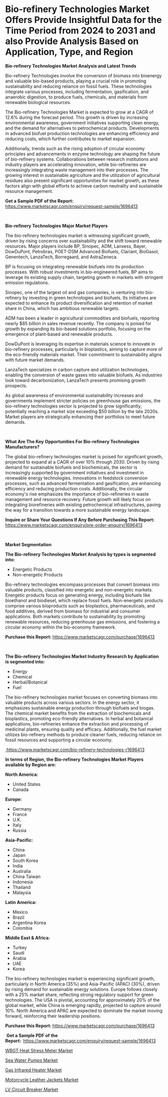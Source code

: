 <p><h1>Bio-refinery Technologies Market Offers Provide Insightful Data for the Time Period from 2024 to 2031 and also Provide Analysis Based on Application, Type, and Region</h1></p><p><strong>Bio-refinery Technologies Market Analysis and Latest Trends</strong></p>
<p><p>Bio-refinery Technologies involve the conversion of biomass into bioenergy and valuable bio-based products, playing a crucial role in promoting sustainability and reducing reliance on fossil fuels. These technologies integrate various processes, including fermentation, gasification, and anaerobic digestion, to produce fuels, chemicals, and materials from renewable biological resources.</p><p>The Bio-refinery Technologies Market is expected to grow at a CAGR of 12.6% during the forecast period. This growth is driven by increasing environmental awareness, government initiatives supporting clean energy, and the demand for alternatives to petrochemical products. Developments in advanced biofuel production technologies are enhancing efficiency and reducing costs, which further contributes to market expansion.</p><p>Additionally, trends such as the rising adoption of circular economy principles and advancements in enzyme technology are shaping the future of bio-refinery systems. Collaborations between research institutions and industry players are accelerating innovation, while bio-refineries are increasingly integrating waste management into their processes. The growing interest in sustainable agriculture and the utilization of agricultural residues also present significant opportunities for market growth, as these factors align with global efforts to achieve carbon neutrality and sustainable resource management.</p></p>
<p><strong>Get a Sample PDF of the Report:&nbsp;</strong> <a href="https://www.marketscagr.com/enquiry/request-sample/1696413?utm_campaign=1573&utm_medium=2&utm_source=Github&utm_content=ia&utm_term=20102024&utm_id=bio-refinery-technologies">https://www.marketscagr.com/enquiry/request-sample/1696413</a></p>
<p>&nbsp;</p>
<p><strong>Bio-refinery Technologies Major Market Players</strong></p>
<p><p>The bio-refinery technologies market is witnessing significant growth, driven by rising concerns over sustainability and the shift toward renewable resources. Major players include BP, Sinopec, ADM, Lanxess, Bayer, DowDuPont, Petrobras, POET-DSM Advanced Biofuels, Clariant, BioGasol, Genentech, LanzaTech, Borregaard, and AstraZeneca.</p><p>BP is focusing on integrating renewable biofuels into its production processes. With robust investments in bio-engineered fuels, BP aims to leverage its existing supply chain, targeting growth in markets with stringent emission regulations.</p><p>Sinopec, one of the largest oil and gas companies, is venturing into bio-refinery by investing in green technologies and biofuels. Its initiatives are expected to enhance its product diversification and retention of market share in China, which has ambitious renewable targets.</p><p>ADM has been a leader in agricultural commodities and biofuels, reporting nearly $85 billion in sales revenue recently. The company is poised for growth by expanding its bio-based solutions portfolio, focusing on the emergence of plant-based and renewable products.</p><p>DowDuPont is leveraging its expertise in materials science to innovate in bio-refinery processes, particularly in bioplastics, aiming to capture more of the eco-friendly materials market. Their commitment to sustainability aligns with future market demands.</p><p>LanzaTech specializes in carbon capture and utilization technologies, enabling the conversion of waste gases into valuable biofuels. As industries look toward decarbonization, LanzaTech presents promising growth prospects.</p><p>As global awareness of environmental sustainability increases and governments implement stricter policies on greenhouse gas emissions, the bio-refinery technologies sector is projected to grow significantly, potentially reaching a market size exceeding $50 billion by the late 2020s. Market players are strategically enhancing their portfolios to meet future demands.</p></p>
<p>&nbsp;</p>
<p><strong>What Are The Key Opportunities For Bio-refinery Technologies Manufacturers?</strong></p>
<p><p>The global bio-refinery technologies market is poised for significant growth, projected to expand at a CAGR of over 10% through 2030. Driven by rising demand for sustainable biofuels and biochemicals, the sector is increasingly supported by government initiatives and investment in renewable energy technologies. Innovations in feedstock conversion processes, such as advanced fermentation and gasification, are enhancing efficiency and reducing production costs. Additionally, the circular economy's rise emphasizes the importance of bio-refineries in waste management and resource recovery. Future growth will likely focus on integrating biorefineries with existing petrochemical infrastructures, paving the way for a transition towards a more sustainable energy landscape.</p></p>
<p><strong>Inquire or Share Your Questions If Any Before Purchasing This Report:</strong> <a href="https://www.marketscagr.com/enquiry/pre-order-enquiry/1696413?utm_campaign=1573&utm_medium=2&utm_source=Github&utm_content=ia&utm_term=20102024&utm_id=bio-refinery-technologies">https://www.marketscagr.com/enquiry/pre-order-enquiry/1696413</a></p>
<p>&nbsp;</p>
<p><strong>Market Segmentation</strong></p>
<p><strong>The Bio-refinery Technologies Market Analysis by types is segmented into:</strong></p>
<p><ul><li>Energetic Products</li><li>Non-energetic Products</li></ul></p>
<p><p>Bio-refinery technologies encompass processes that convert biomass into valuable products, classified into energetic and non-energetic markets. Energetic products focus on generating energy, including biofuels like bioethanol and biodiesel, which replace fossil fuels. Non-energetic products comprise various bioproducts such as bioplastics, pharmaceuticals, and food additives, derived from biomass for industrial and consumer applications. Both markets contribute to sustainability by promoting renewable resources, reducing greenhouse gas emissions, and fostering a circular economy within the bio-economy framework.</p></p>
<p><strong>Purchase this Report:&nbsp;</strong><a href="https://www.marketscagr.com/purchase/1696413?utm_campaign=1573&utm_medium=2&utm_source=Github&utm_content=ia&utm_term=20102024&utm_id=bio-refinery-technologies">https://www.marketscagr.com/purchase/1696413</a></p>
<p>&nbsp;</p>
<p><strong>The Bio-refinery Technologies Market Industry Research by Application is segmented into:</strong></p>
<p><ul><li>Energy</li><li>Chemical</li><li>Herbal/Botanical</li><li>Fuel</li></ul></p>
<p><p>The bio-refinery technologies market focuses on converting biomass into valuable products across various sectors. In the energy sector, it emphasizes sustainable energy production through biofuels and biogas. The chemical market benefits from the extraction of biochemicals and bioplastics, promoting eco-friendly alternatives. In herbal and botanical applications, bio-refineries enhance the extraction and processing of medicinal plants, ensuring quality and efficacy. Additionally, the fuel market utilizes bio-refinery methods to produce cleaner fuels, reducing reliance on fossil resources and supporting a circular economy.</p></p>
<p><a href="https://www.marketscagr.com/bio-refinery-technologies-r1696413?utm_campaign=1573&utm_medium=2&utm_source=Github&utm_content=ia&utm_term=20102024&utm_id=bio-refinery-technologies">&nbsp;https://www.marketscagr.com/bio-refinery-technologies-r1696413</a></p>
<p><strong>In terms of Region, the Bio-refinery Technologies Market Players available by Region are:</strong></p>
<p>
    <p> <strong> North America: </strong>
        <ul>
            <li>United States</li>
            <li>Canada</li>
        </ul>
        </p> 
    <p> <strong> Europe: </strong>
        <ul>
            <li>Germany</li>
            <li>France</li>
            <li>U.K.</li>
            <li>Italy</li>
            <li>Russia</li>
        </ul>
        </p> 
    <p> <strong> Asia-Pacific: </strong>
        <ul>
            <li>China</li>
            <li>Japan</li>
            <li>South Korea</li>
            <li>India</li>
            <li>Australia</li>
            <li>China Taiwan</li>
            <li>Indonesia</li>
            <li>Thailand</li>
            <li>Malaysia</li>
        </ul>
        </p> 
    <p> <strong> Latin America: </strong>
        <ul>
            <li>Mexico</li>
            <li>Brazil</li>
            <li>Argentina Korea</li>
            <li>Colombia</li>
        </ul>
        </p> 
    <p> <strong> Middle East & Africa: </strong>
        <ul>
            <li>Turkey</li>
            <li>Saudi</li>
            <li>Arabia</li>
            <li>UAE</li>
            <li>Korea</li>
        </ul>
    </p>
    </p>
<p><p>The bio-refinery technologies market is experiencing significant growth, particularly in North America (35%) and Asia-Pacific (APAC) (30%), driven by rising demand for sustainable energy solutions. Europe follows closely with a 25% market share, reflecting strong regulatory support for green technologies. The USA is pivotal, accounting for approximately 20% of the global market, while China is emerging rapidly, projected to capture around 10%. North America and APAC are expected to dominate the market moving forward, reinforcing their leadership positions.</p></p>
<p><strong>Purchase this Report: </strong><a href="https://www.marketscagr.com/purchase/1696413?utm_campaign=1573&utm_medium=2&utm_source=Github&utm_content=ia&utm_term=20102024&utm_id=bio-refinery-technologies">https://www.marketscagr.com/purchase/1696413</a></p>
<p>&nbsp;<strong>Get a Sample PDF of the Report:&nbsp;&nbsp;</strong><a href="https://www.marketscagr.com/enquiry/request-sample/1696413?utm_campaign=1573&utm_medium=2&utm_source=Github&utm_content=ia&utm_term=20102024&utm_id=bio-refinery-technologies">https://www.marketscagr.com/enquiry/request-sample/1696413</a></p>
<p><strong></strong></p>
<p><p><a href="https://issuu.com/reportprime-2/docs/wbgt-heat-stress-meter-market-size-_cf17ff3993740f?utm_campaign=1573&utm_medium=2&utm_source=Github&utm_content=ia&utm_term=20102024&utm_id=bio-refinery-technologies">WBGT Heat Stress Meter Market</a></p><p><a href="https://issuu.com/reportprime-2/docs/sea-water-pumps-market-size-2030.pp_32a7ad82555342?utm_campaign=1573&utm_medium=2&utm_source=Github&utm_content=ia&utm_term=20102024&utm_id=bio-refinery-technologies">Sea Water Pumps Market</a></p><p><a href="https://www.linkedin.com/pulse/global-gas-infrared-heater-market-landscape-future-trends-5zuoe?utm_campaign=1573&utm_medium=2&utm_source=Github&utm_content=ia&utm_term=20102024&utm_id=bio-refinery-technologies">Gas Infrared Heater Market</a></p><p><a href="https://www.linkedin.com/pulse/motorcycle-leather-jackets-market-transformation-comparative-pvayf?utm_campaign=1573&utm_medium=2&utm_source=Github&utm_content=ia&utm_term=20102024&utm_id=bio-refinery-technologies">Motorcycle Leather Jackets Market</a></p><p><a href="https://www.linkedin.com/pulse/global-lv-circuit-breaker-market-opportunities-forecast-period-mnrme?utm_campaign=1573&utm_medium=2&utm_source=Github&utm_content=ia&utm_term=20102024&utm_id=bio-refinery-technologies">LV Circuit Breaker Market</a></p></p>